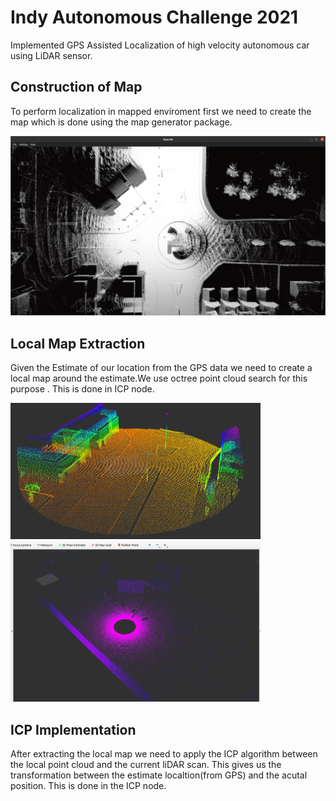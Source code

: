 # Indy Autonomous Challenge 2021 
Implemented GPS Assisted Localization of high velocity autonomous car using LiDAR sensor.

## Construction of Map
To perform localization in mapped enviroment first we need to create the map which is done using the map generator package.

<p float="left">
  <img src="images/globalmap.png" alt="global" width="600"/>
</p>


## Local Map Extraction
Given the Estimate of our location from the GPS data we need to create a local map around the estimate.We use octree point cloud search for this purpose . This is done in ICP node.

<p float="left">
  <img src="images/octreesearch.png" alt="extracted" width="400"/>
  <img src="images/lidar.png" alt="sensor" width="400"/>
</p>


## ICP Implementation
After extracting the local map we need to apply the ICP algorithm between the local point cloud and the current liDAR scan. This gives us the transformation between the estimate localtion(from GPS) and the acutal position. This is done in the ICP node.
